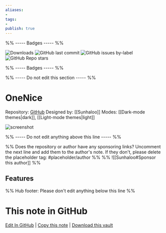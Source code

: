 ```yaml
---
aliases:
- 
tags: 
- 
publish: true
---
```


%% ----- Badges ----- %%

![Downloads](https://img.shields.io/badge/downloads-573-573E7A?style=for-the-badge&logo=)
![GitHub last commit](https://img.shields.io/github/last-commit/Sunhaloo/OneNice?color=573E7A&label=last%20update&logo=github&style=for-the-badge)
![GitHub issues by-label](https://img.shields.io/github/issues/Sunhaloo/OneNice/help%20wanted?color=573E7A&logo=github&style=for-the-badge) 
![GitHub Repo stars](https://img.shields.io/github/stars/Sunhaloo/OneNice?color=573E7A&logo=github&style=for-the-badge)

%% ----- Badges ----- %%

%% ----- Do not edit this section ----- %%

# OneNice

Repository: [GitHub](https://github.com/Sunhaloo/OneNice)
Designed by: [[Sunhaloo]]
Modes: [[Dark-mode themes|dark]], [[Light-mode themes|light]]



![screenshot](https://github.com/Sunhaloo/OneNice/raw/HEAD/OneNice.png)

%% ----- Do not edit anything above this line ----- %% 

%% Does the repository or author have any sponsoring links? Uncomment the next line and add them to the author's note. If they don't, please delete the placeholder tag: #placeholder/author %%
%% ![[Sunhaloo#Sponsor this author]] %%


## Features



%% Hub footer: Please don't edit anything below this line %%

# This note in GitHub

<span class="git-footer">[Edit In GitHub](https://github.dev/obsidian-community/obsidian-hub/blob/main/02%20-%20Community%20Expansions/02.05%20All%20Community%20Expansions/Themes/OneNice.md "git-hub-edit-note") | [Copy this note](https://raw.githubusercontent.com/obsidian-community/obsidian-hub/main/02%20-%20Community%20Expansions/02.05%20All%20Community%20Expansions/Themes/OneNice.md "git-hub-copy-note") | [Download this vault](https://github.com/obsidian-community/obsidian-hub/archive/refs/heads/main.zip "git-hub-download-vault") </span>

